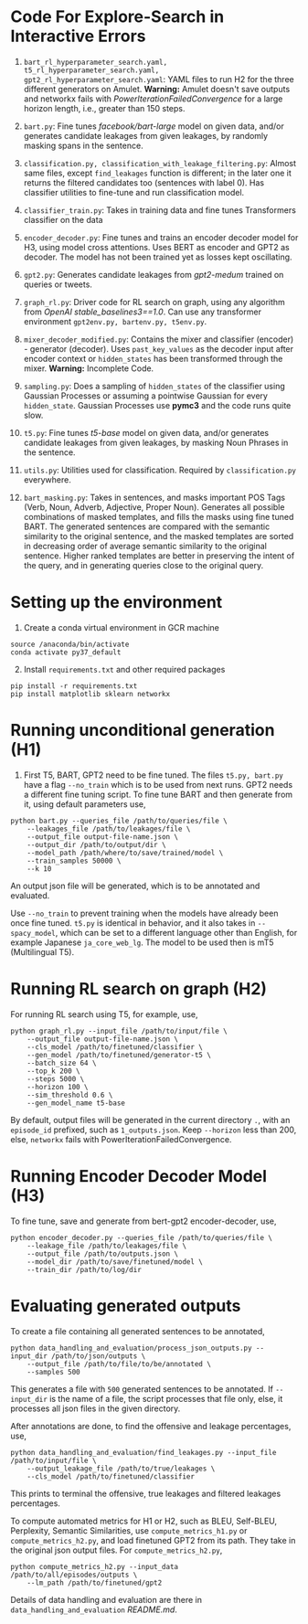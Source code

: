 # Code For Explore-Search in Interactive Errors

1. `bart_rl_hyperparameter_search.yaml, t5_rl_hyperparameter_search.yaml, gpt2_rl_hyperparameter_search.yaml`: YAML files to run H2 for the three different generators on Amulet. **Warning:** Amulet doesn't save outputs and networkx fails with *PowerIterationFailedConvergence* for a large horizon length, i.e., greater than 150 steps.

2. `bart.py`: Fine tunes *facebook/bart-large* model on given data, and/or generates candidate leakages from given leakages, by randomly masking spans in the sentence.

3. `classification.py, classification_with_leakage_filtering.py`: Almost same files, except `find_leakages` function is different; in the later one it returns the filtered candidates too (sentences with label 0). Has classifier utilities to fine-tune and run classification model.

4. `classifier_train.py`: Takes in training data and fine tunes Transformers classifier on the data

5. `encoder_decoder.py`: Fine tunes and trains an encoder decoder model for H3, using model cross attentions. Uses BERT as encoder and GPT2 as decoder. The model has not been trained yet as losses kept oscillating.

6. `gpt2.py`: Generates candidate leakages from *gpt2-medum* trained on queries or tweets.

7. `graph_rl.py`: Driver code for RL search on graph, using any algorithm from *OpenAI stable_baselines3==1.0*. Can use any transformer environment `gpt2env.py, bartenv.py, t5env.py`.

8. `mixer_decoder_modified.py`: Contains the mixer and classifier (encoder) - generator (decoder). Uses `past_key_values` as the decoder input after encoder context or `hidden_states` has been transformed through the mixer. **Warning:** Incomplete Code.

9. `sampling.py`: Does a sampling of `hidden_states` of the classifier using Gaussian Processes or assuming a pointwise Gaussian for every `hidden_state`. Gaussian Processes use **pymc3** and the code runs quite slow.

10. `t5.py`:  Fine tunes *t5-base* model on given data, and/or generates candidate leakages from given leakages, by masking Noun Phrases in the sentence.

11. `utils.py`: Utilities used for classification. Required by `classification.py` everywhere.

12. `bart_masking.py`: Takes in sentences, and masks important POS Tags (Verb, Noun, Adverb, Adjective, Proper Noun). Generates all possible combinations of masked templates, and fills the masks using fine tuned BART. The generated sentences are compared with the semantic similarity to the original sentence, and the masked templates are sorted in decreasing order of average semantic similarity to the original sentence. Higher ranked templates are better in preserving the intent of the query, and in generating queries close to the original query.


# Setting up the environment

1. Create a conda virtual environment in GCR machine

```
source /anaconda/bin/activate
conda activate py37_default
```

2. Install `requirements.txt` and other required packages

```
pip install -r requirements.txt
pip install matplotlib sklearn networkx
```

# Running unconditional generation (H1)

1. First T5, BART, GPT2 need to be fine tuned. The files `t5.py, bart.py` have a flag `--no_train` which is to be used from next runs. GPT2 needs a different fine tuning script. To fine tune BART and then generate from it, using default parameters use,

```
python bart.py --queries_file /path/to/queries/file \
    --leakages_file /path/to/leakages/file \
    --output_file output-file-name.json \
    --output_dir /path/to/output/dir \
    --model_path /path/where/to/save/trained/model \
    --train_samples 50000 \
    --k 10
```

An output json file will be generated, which is to be annotated and evaluated.

Use `--no_train` to prevent training when the models have already been once fine tuned. `t5.py` is identical in behavior, and it also takes in `--spacy_model`, which can be set to a different language other than English, for example Japanese `ja_core_web_lg`. The model to be used then is mT5 (Multilingual T5).


# Running RL search on graph (H2)

For running RL search using T5, for example, use,

```
python graph_rl.py --input_file /path/to/input/file \
    --output_file output-file-name.json \
    --cls_model /path/to/finetuned/classifier \
    --gen_model /path/to/finetuned/generator-t5 \
    --batch_size 64 \
    --top_k 200 \
    --steps 5000 \
    --horizon 100 \
    --sim_threshold 0.6 \
    --gen_model_name t5-base
```

By default, output files will be generated in the current directory `.`, with an `episode_id` prefixed, such as `1_outputs.json`. Keep `--horizon` less than 200, else, `networkx` fails with PowerIterationFailedConvergence.


# Running Encoder Decoder Model (H3)

To fine tune, save and generate from bert-gpt2 encoder-decoder, use,

```
python encoder_decoder.py --queries_file /path/to/queries/file \
    --leakage_file /path/to/leakages/file \
    --output_file /path/to/outputs.json \
    --model_dir /path/to/save/finetuned/model \
    --train_dir /path/to/log/dir 
```

# Evaluating generated outputs

To create a file containing all generated sentences to be annotated,

```
python data_handling_and_evaluation/process_json_outputs.py --input_dir /path/to/json/outputs \
    --output_file /path/to/file/to/be/annotated \
    --samples 500
```

This generates a file with `500` generated sentences to be annotated. If `--input_dir` is the name of a file, the script processes that file only, else, it processes all json files in the given directory.

After annotations are done, to find the offensive and leakage percentages, use,

```
python data_handling_and_evaluation/find_leakages.py --input_file /path/to/input/file \
    --output_leakage_file /path/to/true/leakages \
    --cls_model /path/to/finetuned/classifier
```

This prints to terminal the offensive, true leakages and filtered leakages percentages.

To compute automated metrics for H1 or H2, such as BLEU, Self-BLEU, Perplexity, Semantic Similarities, use `compute_metrics_h1.py` or `compute_metrics_h2.py`, and load finetuned GPT2 from its path. They take in the original json output files. For `compute_metrics_h2.py`,

```
python compute_metrics_h2.py --input_data /path/to/all/episodes/outputs \
    --lm_path /path/to/finetuned/gpt2
```

Details of data handling and evaluation are there in `data_handling_and_evaluation` *README.md*.
